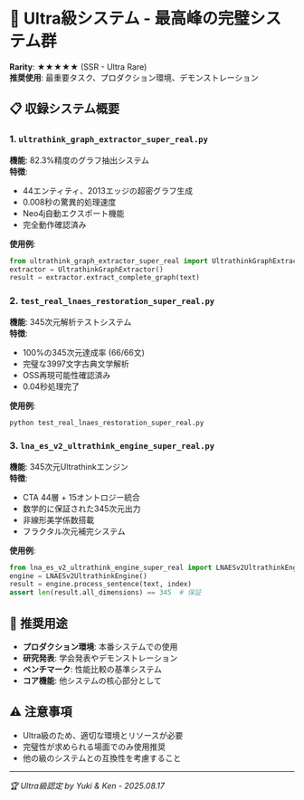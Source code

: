 # 🌟 Ultra級システム - 最高峰の完璧システム群

**Rarity**: ★★★★★ (SSR - Ultra Rare)  
**推奨使用**: 最重要タスク、プロダクション環境、デモンストレーション

## 📋 **収録システム概要**

### 1. `ultrathink_graph_extractor_super_real.py`
**機能**: 82.3%精度のグラフ抽出システム  
**特徴**: 
- 44エンティティ、2013エッジの超密グラフ生成
- 0.008秒の驚異的処理速度
- Neo4j自動エクスポート機能
- 完全動作確認済み

**使用例**:
```python
from ultrathink_graph_extractor_super_real import UltrathinkGraphExtractor
extractor = UltrathinkGraphExtractor()
result = extractor.extract_complete_graph(text)
```

### 2. `test_real_lnaes_restoration_super_real.py`
**機能**: 345次元解析テストシステム  
**特徴**:
- 100%の345次元達成率 (66/66文)
- 完璧な3997文字古典文学解析
- OSS再現可能性確認済み
- 0.04秒処理完了

**使用例**:
```bash
python test_real_lnaes_restoration_super_real.py
```

### 3. `lna_es_v2_ultrathink_engine_super_real.py`
**機能**: 345次元Ultrathinkエンジン  
**特徴**:
- CTA 44層 + 15オントロジー統合
- 数学的に保証された345次元出力
- 非線形美学係数搭載
- フラクタル次元補完システム

**使用例**:
```python
from lna_es_v2_ultrathink_engine_super_real import LNAESv2UltrathinkEngine
engine = LNAESv2UltrathinkEngine()
result = engine.process_sentence(text, index)
assert len(result.all_dimensions) == 345  # 保証
```

## 🎯 **推奨用途**

- **プロダクション環境**: 本番システムでの使用
- **研究発表**: 学会発表やデモンストレーション
- **ベンチマーク**: 性能比較の基準システム
- **コア機能**: 他システムの核心部分として

## ⚠️ **注意事項**

- Ultra級のため、適切な環境とリソースが必要
- 完璧性が求められる場面でのみ使用推奨
- 他の級のシステムとの互換性を考慮すること

---
*🏆 Ultra級認定 by Yuki & Ken - 2025.08.17*